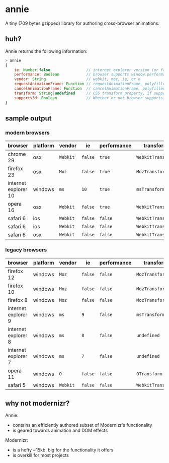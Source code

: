 # annie

A tiny (709 bytes gzipped) library for authoring cross-browser animations.

## huh?

Annie returns the following information:

```js
> annie
{
	ie: Number|false				// internet explorer version (or false)
	performance: Boolean			// browser supports window.performance
	vendor: String					// webkit, moz, ie, or o
	requestAnimationFrame: Function	// requestAnimationFrame, polyfilled if necessary
	cancelAnimationFrame: Function	// cancelAnimationFrame, polyfilled if necessary
	transform: String|undefined		// CSS transform property, if supported
	supports3d: Boolean				// Whether or not browser supports 3D CSS transforms
}
```

## sample output

### modern browsers
| browser				| platform 	| vendor	| ie		| performance		| transform			| supports3d	|
|-----------------------|-----------|-----------|-----------|-------------------|-------------------|---------------|
| chrome 29				| osx		| `Webkit`	| `false`	| `true`			| `WebkitTransform`	| `true`		|
| firefox 23			| osx		| `Moz`	 	| `false`	| `true`			| `MozTransform`	| `true`		|
| internet explorer 10	| windows	| `ms`		| `10`		| `true`			| `msTransform`		| `true`		|
| opera 16				| osx		| `Webkit`	| `false`	| `true`			| `WebkitTransform`	| `true`		|
| safari 6				| ios		| `Webkit`	| `false`	| `false`			| `WebkitTransform`	| `true`		|
| safari 6				| ios		| `Webkit`	| `false`	| `false`			| `WebkitTransform`	| `true`		|
| safari 6				| osx		| `Webkit`	| `false`	| `false`			| `WebkitTransform`	| `true`		|

### legacy browsers
| browser				| platform 	| vendor	| ie		| performance		| transform			| supports3d	|
|-----------------------|-----------|-----------|-----------|-------------------|-------------------|---------------|
| firefox 12			| windows	| `Moz`		| `false`	| `false`			| `MozTransform`	| `true`		|
| firefox 10			| windows	| `Moz`		| `false`	| `false`			| `MozTransform`	| `true`		|
| firefox 8				| windows	| `Moz`		| `false`	| `false`			| `MozTransform`	| `false`		|
| internet explorer 9	| windows	| `ms`		| `9`		| `false`			| `msTransform`		| `false`		|
| internet explorer 8	| windows	| `ms`		| `8`		| `false`			| `undefined`		| `false`		|
| internet explorer 7	| windows	| `ms`		| `7`		| `false`			| `undefined`		| `false`		|
| opera 11				| windows	| `O`		| `false`	| `false`			| `OTransform`		| `false`		|
| safari 5				| windows	| `Webkit`	| `false`	| `false`			| `WebkitTransform`	| `true`		|

## why not modernizr?

Annie:

- contains an efficiently authored subset of Modernizr's functionality
- is geared towards animation and DOM effects

Modernizr:

- is a hefty ~15kb, big for the functionality it offers
- is overkill for most projects